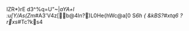 IZR*)rE
d3^%q=U"~|_aYA+l :u[Y/As(Zm_#A3'V4z[b@4ln?)L0He{hWc@a[0 S*6h
{
&kBS?#xtq6?rxs*#Tc?ks4 